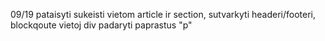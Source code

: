 09/19 pataisyti sukeisti vietom article ir section, sutvarkyti headeri/footeri, blockqoute vietoj div padaryti paprastus "p"
